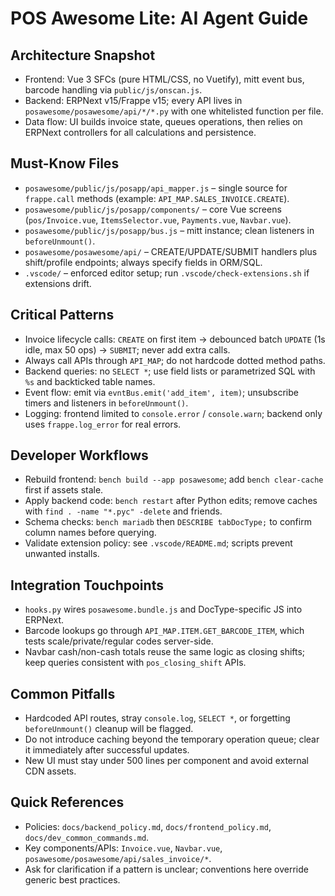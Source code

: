 # POS Awesome Lite: AI Agent Guide
## Architecture Snapshot
- Frontend: Vue 3 SFCs (pure HTML/CSS, no Vuetify), mitt event bus, barcode handling via `public/js/onscan.js`.
- Backend: ERPNext v15/Frappe v15; every API lives in `posawesome/posawesome/api/*/*.py` with one whitelisted function per file.
- Data flow: UI builds invoice state, queues operations, then relies on ERPNext controllers for all calculations and persistence.
## Must-Know Files
- `posawesome/public/js/posapp/api_mapper.js` – single source for `frappe.call` methods (example: `API_MAP.SALES_INVOICE.CREATE`).
- `posawesome/public/js/posapp/components/` – core Vue screens (`pos/Invoice.vue`, `ItemsSelector.vue`, `Payments.vue`, `Navbar.vue`).
- `posawesome/public/js/posapp/bus.js` – mitt instance; clean listeners in `beforeUnmount()`.
- `posawesome/posawesome/api/` – CREATE/UPDATE/SUBMIT handlers plus shift/profile endpoints; always specify fields in ORM/SQL.
- `.vscode/` – enforced editor setup; run `.vscode/check-extensions.sh` if extensions drift.
## Critical Patterns
- Invoice lifecycle calls: `CREATE` on first item → debounced batch `UPDATE` (1s idle, max 50 ops) → `SUBMIT`; never add extra calls.
- Always call APIs through `API_MAP`; do not hardcode dotted method paths.
- Backend queries: no `SELECT *`; use field lists or parametrized SQL with `%s` and backticked table names.
- Event flow: emit via `evntBus.emit('add_item', item)`; unsubscribe timers and listeners in `beforeUnmount()`.
- Logging: frontend limited to `console.error` / `console.warn`; backend only uses `frappe.log_error` for real errors.
## Developer Workflows
- Rebuild frontend: `bench build --app posawesome`; add `bench clear-cache` first if assets stale.
- Apply backend code: `bench restart` after Python edits; remove caches with `find . -name "*.pyc" -delete` and friends.
- Schema checks: `bench mariadb` then `DESCRIBE tabDocType;` to confirm column names before querying.
- Validate extension policy: see `.vscode/README.md`; scripts prevent unwanted installs.
## Integration Touchpoints
- `hooks.py` wires `posawesome.bundle.js` and DocType-specific JS into ERPNext.
- Barcode lookups go through `API_MAP.ITEM.GET_BARCODE_ITEM`, which tests scale/private/regular codes server-side.
- Navbar cash/non-cash totals reuse the same logic as closing shifts; keep queries consistent with `pos_closing_shift` APIs.
## Common Pitfalls
- Hardcoded API routes, stray `console.log`, `SELECT *`, or forgetting `beforeUnmount()` cleanup will be flagged.
- Do not introduce caching beyond the temporary operation queue; clear it immediately after successful updates.
- New UI must stay under 500 lines per component and avoid external CDN assets.
## Quick References
- Policies: `docs/backend_policy.md`, `docs/frontend_policy.md`, `docs/dev_common_commands.md`.
- Key components/APIs: `Invoice.vue`, `Navbar.vue`, `posawesome/posawesome/api/sales_invoice/*`.
- Ask for clarification if a pattern is unclear; conventions here override generic best practices.
